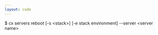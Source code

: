 ```yaml
---
layout: code
---
```


$ cx servers reboot [-s &lt;stack&gt;] [-e stack environment] --server &lt;server name&gt; 
